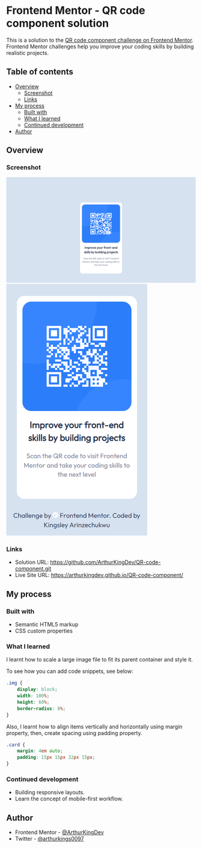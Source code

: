 # Frontend Mentor - QR code component solution

This is a solution to the [QR code component challenge on Frontend Mentor](https://www.frontendmentor.io/challenges/qr-code-component-iux_sIO_H). Frontend Mentor challenges help you improve your coding skills by building realistic projects. 

## Table of contents

- [Overview](#overview)
  - [Screenshot](#screenshot)
  - [Links](#links)
- [My process](#my-process)
  - [Built with](#built-with)
  - [What I learned](#what-i-learned)
  - [Continued development](#continued-development)
- [Author](#author)

## Overview

### Screenshot

![desktop-design](https://github.com/ArthurKingDev/QR-code-component/blob/main/desktop-screenshot.png)
![mobile-design](https://github.com/ArthurKingDev/QR-code-component/blob/main/mobile-screenshot.png)

### Links

- Solution URL: https://github.com/ArthurKingDev/QR-code-component.git
- Live Site URL: https://arthurkingdev.github.io/QR-code-component/

## My process

### Built with

- Semantic HTML5 markup
- CSS custom properties

### What I learned

I learnt how to scale a large image file to fit its parent container and style it.

To see how you can add code snippets, see below:

```css
.img {
    display: block;
    width: 100%;
    height: 60%;
    border-radius: 8%;
}
```
Also, I learnt how to align items vertically and horizontally using margin property, then, create spacing using padding property.

```css
.card {
    margin: 4em auto;
    padding: 15px 15px 32px 15px;
}
```
### Continued development

- Building responsive layouts.
- Learn the concept of mobile-first workflow.

## Author

- Frontend Mentor - [@ArthurKingDev](https://www.frontendmentor.io/profile/ArthurKingDev)
- Twitter - [@arthurkings0097](https://twitter.com/arthurkings0097)

